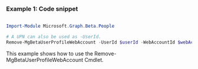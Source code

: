 ### Example 1: Code snippet

```powershell

Import-Module Microsoft.Graph.Beta.People

# A UPN can also be used as -UserId.
Remove-MgBetaUserProfileWebAccount -UserId $userId -WebAccountId $webAccountId

```
This example shows how to use the Remove-MgBetaUserProfileWebAccount Cmdlet.

